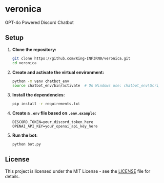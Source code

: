 # veronica
GPT-4o Powered Discord Chatbot

## Setup

1. **Clone the repository:**

   ```sh
   git clone https://github.com/King-INF3RN0/veronica.git
   cd veronica
   ```

2. **Create and activate the virtual environment:**
   ```sh
   python -m venv chatbot_env
   source chatbot_env/bin/activate  # On Windows use: chatbot_env\Scripts\activate
   ```

3. **Install the dependencies:**

   ```sh
   pip install -r requirements.txt
   ```

4. **Create a `.env` file based on `.env.example`:**

   ```plaintext
   DISCORD_TOKEN=your_discord_token_here
   OPENAI_API_KEY=your_openai_api_key_here
   ```

5. **Run the bot:**

   ```sh
   python bot.py
   ```

## License

This project is licensed under the MIT License - see the [LICENSE](LICENSE) file for details.
